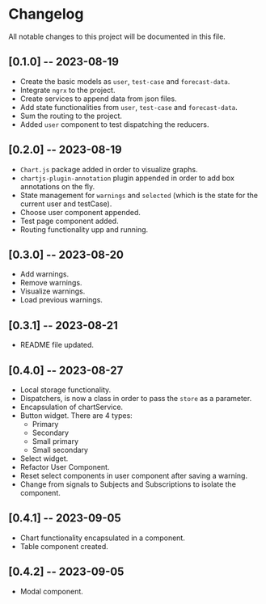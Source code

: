 # Changelog

All notable changes to this project will be documented in this file.

## [0.1.0] -- 2023-08-19

- Create the basic models as `user`, `test-case` and `forecast-data`.
- Integrate `ngrx` to the project.
- Create services to append data from json files.
- Add state functionalities from `user`, `test-case` and `forecast-data`.
- Sum the routing to the project.
- Added `user` component to test dispatching the reducers.

## [0.2.0] -- 2023-08-19

- `Chart.js` package added in order to visualize graphs.
- `chartjs-plugin-annotation` plugin appended in order to add box annotations on the fly.
- State management for `warnings` and `selected` (which is the state for the current user and testCase).
- Choose user component appended.
- Test page component added.
- Routing functionality upp and running.


## [0.3.0] -- 2023-08-20

- Add warnings.
- Remove warnings.
- Visualize warnings.
- Load previous warnings.


## [0.3.1] -- 2023-08-21

- README file updated.

## [0.4.0] -- 2023-08-27

- Local storage functionality.
- Dispatchers, is now a class in order to pass the `store` as a parameter.
- Encapsulation of chartService.
- Button widget. There are 4 types:
  - Primary
  - Secondary
  - Small primary
  - Small secondary
- Select widget.
- Refactor User Component.
- Reset select components in user component after saving a warning.
- Change from signals to Subjects and Subscriptions to isolate the component.


## [0.4.1] -- 2023-09-05

- Chart functionality encapsulated in a component.
- Table component created.


## [0.4.2] -- 2023-09-05

- Modal component.
